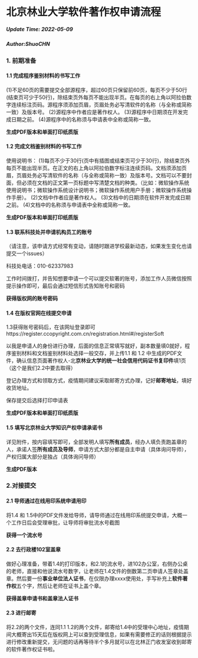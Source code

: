 # 北京林业大学软件著作权申请流程

##### Update Time: 2022-05-09

##### Author:ShuoCHN



### 1. 前期准备

#### **1.1 完成程序鉴别材料的书写工作**

(1)不足60页的需要提交全部源程序，超过60页只保留前60页，每页不少于50行(结束页可少于50行)，除结束页外每页不能出现半页。在每页的右上角以阿拉伯数字连续标注页码。源程序须添加页眉，页眉处务必写清软件的名称（与全称或简称一致）及版本号。
(2)源程序中作者应是著作权人。
(3)源程序中日期须在开发完成日期之前。
(4)源程序中的名称须与申请表中全称或简称一致。

**生成PDF版本和单面打印纸质版**



#### **1.2 完成文档鉴别材料的书写工作**

使用说明书：
(1)每页不少于30行(页中有插图或结束页可少于30行)，除结束页外每页不能出现半页。在正文的右上角以阿拉伯数字标注连续页码。文档须添加页眉，页眉处务必写清软件的名称（与全称或简称一致）及版本号。文档可以不要封面，但必须在文档的正文第一页标题中写清楚文档的种类。（比如：微软操作系统使用说明书；微软操作系统设计说明书；微软操作系统用户手册；微软操作系统操作手册）。
(2)文档中作者应是著作权人。
(3)文档中的日期须在软件开发完成日期之前。
(4)文档中的名称须与申请表中全称或简称一致。

**生成PDF版本和单面打印纸质版**



#### 1.3 联系科技处并申请机构员工的账号

（请注意，该申请方式经常有变动，请随时跟进学校最新动态，如果发生变化也请提交一个issues）

科技处电话：010-62337983

工作时间拨打，并告知想要申请一个可以提交软著的账号，添加工作人员微信按照提示操作即可，最后会通过短信形式告知账号和密码

**获得版权网的账号密码**



#### 1.4 在版权官网在线提交申请

1.3获得账号密码后，在该网址登录即可https://register.ccopyright.com.cn/registration.html#/registerSoft

以我是申请人的身份进行办理，后面的信息正常填写就好，副本数量填0就好，程序鉴别材料和文档鉴别材料处选择一般交存，并上传1.1 和 1.2 中生成的PDF文件，确认信息页面著作权人-北**京林业大学的统一社会信用代码证书复印件**填1页（这个是我们2.2中要去取得）

登记办理方式和领取方式，疫情期间建议采取邮寄方式办理，记好**邮寄地址**，填好收货地址。

保存提交后选择打印申请表

**生成PDF版本和单面打印纸质版**



#### 1.5 填写北京林业大学知识产权申请承诺书

详见附件，按内容填写即可，全部发明人填写**所有成员**，经办人填负责跑盖章的人，承诺人签**所有成员及导师**，申请方式大部分都是自主申请（具体询问导师），产权归属大部分是独占（具体询问导师）

**生成PDF版本**



### 2.对接提交

#### 2.1 导师通过在线用印系统申请用印

将1.4 和 1.5中的PDF文件发给导师，请导师通过在线用印系统提交申请，大概一个工作日后会受理审批，让导师将审批流水号截图

**获得一个流水号**



#### 2.2 去行政楼102室盖章

做好心理准备，带着1.4的打印版本，和2.1的流水号，进102办公室，右侧办公桌的老师，直接和他说流水号数字，让老师在1.4文件的倒数第二页申请人签章处盖章。然后要一份**事业单位法人证书**，在仅限办理xxxx使用处，手写补充上**软件著作权**五个字，然后让老师在证书上盖个章。

**获得盖章申请书和盖章法人证书**



#### 2.3 进行邮寄

将2.2的两个文件，连同1.1 1.2的两个文件，邮寄给1.4中的受理中心地址，疫情期间大概寄出15天后在版权网上可以查到受理信息，如果有需要修正的话则根据提示进行修改重新提交，无问题的话再等待半个多月就可以在北林正门收发室收到邮寄的软件著作权证书啦。
